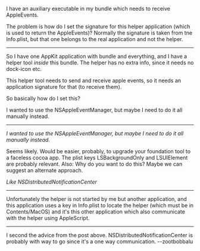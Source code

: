 I have an auxiliary executable in my bundle which needs to receive AppleEvents.

The problem is how do I set the signature for this helper application (which is used to return the AppleEvents)? Normally the signature is taken from tne Info.plist, but that one belongs to the real application and not the helper.

----

So I have one AppKit application with bundle and everything, and I have a helper tool _inside_ this bundle. The helper has no extra info, since it needs no dock-icon etc.

This helper tool needs to send and receive apple events, so it needs an application signature for that (to receive them).

So basically how do I set this?

I wanted to use the NSAppleEventManager, but maybe I need to do it all manually instead.

----

*I wanted to use the NSAppleEventManager, but maybe I need to do it all manually instead.*

Seems likely.  Would be easier, probably, to upgrade your foundation tool to a faceless cocoa app.  The plist keys LSBackgroundOnly and LSUIElement are probably relevant.  Also: Why do you want to do this?  Maybe we can suggest an alternate approach.

*Like NSDistributedNotificationCenter*

----

Unfortunately the helper is not started by me but another application, and this application uses a key in Info.plist to locate the helper (which must be in Contents/MacOS) and it's this other application which also communicate with the helper using AppleScript.

----

I second the advice from the post above. NSDistributedNotificationCenter is probably with way to go since it's a one way communication. --zootbobbalu
